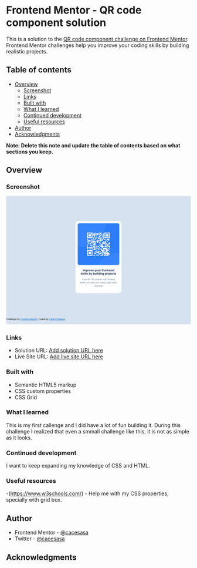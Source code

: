 # Frontend Mentor - QR code component solution

This is a solution to the [QR code component challenge on Frontend Mentor](https://www.frontendmentor.io/challenges/qr-code-component-iux_sIO_H). Frontend Mentor challenges help you improve your coding skills by building realistic projects. 

## Table of contents

- [Overview](#overview)
  - [Screenshot](#screenshot)
  - [Links](#links)
  - [Built with](#built-with)
  - [What I learned](#what-i-learned)
  - [Continued development](#continued-development)
  - [Useful resources](#useful-resources)
- [Author](#author)
- [Acknowledgments](#acknowledgments)

**Note: Delete this note and update the table of contents based on what sections you keep.**

## Overview

### Screenshot

![](./images/screenshot.png)


### Links

- Solution URL: [Add solution URL here](https://github.com/cacesasa/qr-code-component-main?tab=readme-ov-file)
- Live Site URL: [Add live site URL here](https://cacesasa.github.io/qr-code-component-main/)


### Built with

- Semantic HTML5 markup
- CSS custom properties
- CSS Grid


### What I learned

This is my first callenge and I did have a lot of fun building it. During
this challenge I realized that even a smmall challenge like this, it is not as simple as it looks.



### Continued development

I want to keep expanding my knowledge of CSS and HTML.

### Useful resources

-(https://www.w3schools.com/) - Help me with my CSS properties, specially
 with grid box.

## Author

- Frontend Mentor - [@cacesasa](https://www.frontendmentor.io/profile/cacesasa)
- Twitter - [@cacesasa](https://www.twitter.com/cacesasa)


## Acknowledgments


